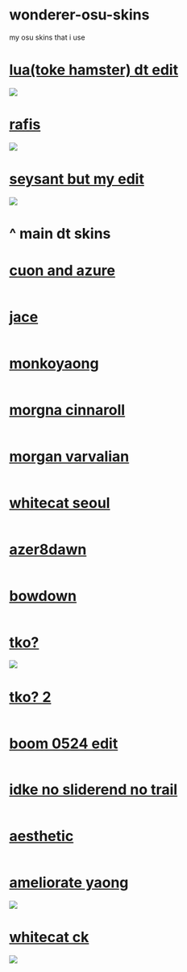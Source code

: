 # wonderer-osu-skins
my osu skins that i use

# [lua(toke hamster) dt edit](https://wonderer.s-ul.eu/9PndWNLO)
![](https://osu.ppy.sh/ss/14460595/a25d)

# [rafis](https://wonderer.s-ul.eu/tAXiDQ9a)
![](https://i.imgur.com/uAbOkbE.png)

# [seysant but my edit](https://wonderer.s-ul.eu/2sRfcVUu)
![](https://i.imgur.com/5L7yb7R.png)

# ^ main dt skins






# [cuon and azure](https://wonderer.s-ul.eu/JVpbLPC0)
![]()

# [jace](https://wonderer.s-ul.eu/Mqduh1TL)
![]()

# [monkoyaong](https://wonderer.s-ul.eu/lQuZqc3F)
![]()

# [morgna cinnaroll](https://wonderer.s-ul.eu/H3t2u0uf)
![]()

# [morgan varvalian](https://wonderer.s-ul.eu/plTTBH7J)
![]()

# [whitecat seoul](http://puu.sh/wbUqh/f06e03e683.osk)
![]()

# [azer8dawn](https://www.dropbox.com/s/ydin4ern2eb4ev2/%23azer8dawn.osk?dl=1)
![]()

# [bowdown](https://www.dropbox.com/s/0f0filgw5bj4eoo/talala%20-%20bowdown.osk?dl=1)
![]()

# [tko?](https://wonderer.s-ul.eu/CItfrmpg)
![](https://i.imgur.com/SAhsFWn.png)

# [tko? 2](https://www.dropbox.com/s/6dfljlmhty86o7r/tko.osk?dl=1)
![]()

# [boom 0524 edit](https://osuskins.net/download/QCPBA9y)
![]()

# [idke no sliderend no trail](https://www.dropbox.com/s/6bwhpqqjcgul33c/idke%20colour%2Bopaque.osk?dl=1)
![]()

# [aesthetic](https://www.dropbox.com/s/x61c9ditrcsqxsv/Aesthetic%201.3%20%28Ring%29.osk?dl=1)
![]()

# [ameliorate yaong](https://wonderer.s-ul.eu/YVpgFkEM)
![](https://i.imgur.com/u2EnxK3.png)

# [whitecat ck](https://www.dropbox.com/s/47obrwg9f8fgzyd/-%20%20%20%20%20%20%20%20%23%20WhiteCat%20%281.0%29%20%E3%80%8ECK%E3%80%8F%20%23-.osk?raw=1)
![](https://i.imgur.com/IxyB255.png)
